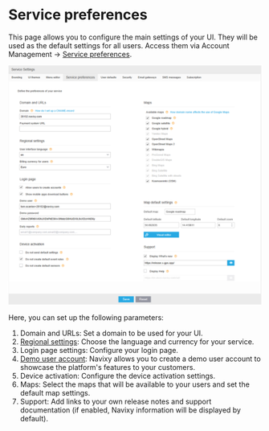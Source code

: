 # Service preferences

This page allows you to configure the main settings of your UI. They will be used as the default settings for all users. Access them via Account Management → [Service preferences](https://panel.navixy.com/#settings).

![Service preferences](../attachments/image-20250317-095511.png)

Here, you can set up the following parameters:

1. Domain and URLs: Set a domain to be used for your UI.
2. [Regional settings](regional-settings.md): Choose the language and currency for your service.
3. Login page settings: Configure your login page.
4. [Demo user account](demo-user-account.md): Navixy allows you to create a demo user account to showcase the platform's features to your customers.
5. Device activation: Configure the device activation settings.
6. Maps: Select the maps that will be available to your users and set the default map settings.
7. Support: Add links to your own release notes and support documentation (if enabled, Navixy information will be displayed by default).
